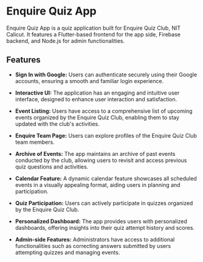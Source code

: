 # Enquire Quiz App

Enquire Quiz App is a quiz application built for Enquire Quiz Club, NIT Calicut. It features a Flutter-based frontend for the app side, Firebase backend, and Node.js for admin functionalities.

## Features

- **Sign In with Google:** Users can authenticate securely using their Google accounts, ensuring a smooth and familiar login experience.
  
- **Interactive UI:** The application has an engaging and intuitive user interface, designed to enhance user interaction and satisfaction.

- **Event Listing:** Users have access to a comprehensive list of upcoming events organized by the Enquire Quiz Club, enabling them to stay updated with the club's activities.

- **Enquire Team Page:** Users can explore profiles of the Enquire Quiz Club team members.

- **Archive of Events:** The app maintains an archive of past events conducted by the club, allowing users to revisit and access previous quiz questions and activities.

- **Calendar Feature:** A dynamic calendar feature showcases all scheduled events in a visually appealing format, aiding users in planning and participation.

- **Quiz Participation:** Users can actively participate in quizzes organized by the Enquire Quiz Club.

- **Personalized Dashboard:** The app provides users with personalized dashboards, offering insights into their quiz attempt history and scores.

- **Admin-side Features:** Administrators have access to additional functionalities such as correcting answers submitted by users attempting quizzes and managing events.
